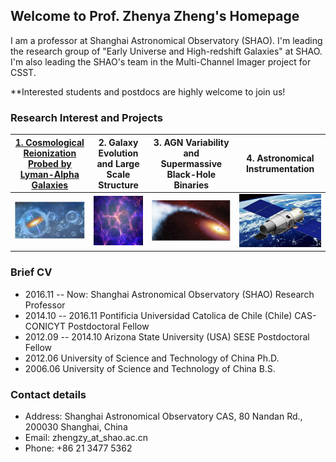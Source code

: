 ## Welcome to Prof. Zhenya Zheng's Homepage

I am a professor at Shanghai Astronomical Observatory (SHAO). I'm leading the research group of "Early Universe and High-redshift Galaxies" at SHAO. I'm also leading the SHAO's team in the Multi-Channel Imager project for CSST. 

**Interested students and postdocs are highly welcome to join us!


### Research Interest and Projects

**[1. Cosmological Reionization Probed by Lyman-Alpha Galaxies](/EoR/EoR.md)** | **2. Galaxy Evolution and Large Scale Structure** | **3. AGN Variability and Supermassive Black-Hole Binaries** | **4. Astronomical Instrumentation**
------------ | ------------- | ------------- | ------------- 
 ![EoR](/EoR/BubblesEoR.jpg) |![LSS](Pic/LSSpic.png) | ![SMBH](/Pic/SMBHsmall.jpeg) | ![LSS](Pic/CSSTsmall.png)


### Brief CV
- 2016.11 -- Now:      Shanghai Astronomical Observatory (SHAO)             Research Professor
- 2014.10 -- 2016.11   Pontificia Universidad Catolica de Chile (Chile)     CAS-CONICYT Postdoctoral Fellow
- 2012.09 -- 2014.10   Arizona State University (USA)                       SESE Postdoctoral Fellow
- 2012.06              University of Science and Technology of China        Ph.D.
- 2006.06              University of Science and Technology of China        B.S.

### Contact details

- Address: Shanghai Astronomical Observatory CAS, 80 Nandan Rd., 200030 Shanghai, China
- Email: zhengzy_at_shao.ac.cn
- Phone: +86 21 3477 5362
